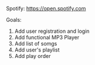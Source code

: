 Spotify:
https://open.spotify.com

Goals:
1. Add user registration and login
2. Add functional MP3 Player
3. Add list of somgs
4. Add user's playlist
5. Add play order
